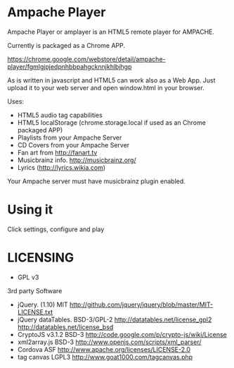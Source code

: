 Ampache Player
==============


Ampache Player or amplayer is an HTML5 remote player for AMPACHE.

Currently is packaged as a Chrome APP.

https://chrome.google.com/webstore/detail/ampache-player/fgmlgjpjedpnhbbpahgcknnjkhlbjhgp

As is written in javascript and HTML5 can work also as a Web App. Just upload it to
your web server and open window.html in your browser.


Uses:

* HTML5 audio tag capabilities
* HTML5 localStorage (chrome.storage.local if used as an Chrome packaged APP)
* Playlists from your Ampache Server
* CD Covers from your Ampache Server
* Fan art from http://fanart.tv
* Musicbrainz info. http://musicbrainz.org/
* Lyrics (http://lyrics.wikia.com)

Your Ampache server must have musicbrainz plugin enabled.

Using it
========

Click settings, configure and play


LICENSING
=========

* GPL v3

3rd party Software

* jQuery. (1.10) 		MIT 			http://github.com/jquery/jquery/blob/master/MIT-LICENSE.txt
* jQuery dataTables.            BSD-3/GPL-2             http://datatables.net/license_gpl2   http://datatables.net/license_bsd
* CryptoJS v3.1.2		BSD-3	 		http://code.google.com/p/crypto-js/wiki/License 
* xml2array.js			BSD-3 			http://www.openjs.com/scripts/xml_parser/
* Cordova 			ASF			http://www.apache.org/licenses/LICENSE-2.0
* tag canvas                    LGPL3                   http://www.goat1000.com/tagcanvas.php




